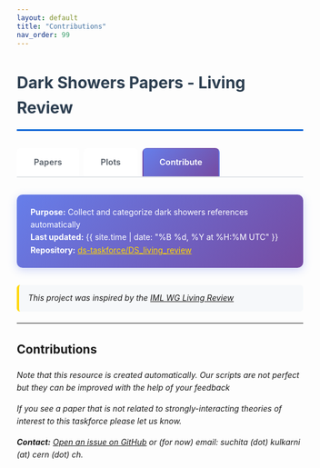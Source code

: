 ```yaml
---
layout: default
title: "Contributions"
nav_order: 99
---
```


<style>
details {
  margin: 20px 0;
  border: 1px solid #e1e4e8;
  border-radius: 6px;
  padding: 0;
}

body {
  font-family: -apple-system, BlinkMacSystemFont, "Segoe UI", Roboto, Helvetica, Arial, sans-serif;
  line-height: 1.6;
}

h1 {
  color: #2c3e50;
  border-bottom: 3px solid #0366d6;
  padding-bottom: 15px;
  margin-bottom: 20px;
}

.site-header {
  display: none;
}

.nav-tabs {
  display: flex;
  gap: 8px;
  margin: 30px 0;
  border-bottom: 2px solid #e1e4e8;
  padding-bottom: 0;
}

.nav-tab {
  padding: 12px 28px;
  font-size: 1.05em;
  font-weight: 600;
  text-decoration: none;
  color: #586069;
  border: 2px solid transparent;
  border-bottom: none;
  border-radius: 8px 8px 0 0;
  transition: all 0.3s;
  background: white;
}

.nav-tab:hover {
  background-color: #f6f8fa;
  border-color: #e1e4e8;
  color: #0366d6;
}

.nav-tab.active {
  background: linear-gradient(135deg, #667eea 0%, #764ba2 100%);
  color: white;
  border-color: transparent;
}

.tab-button {
  background: white;
  border: 2px solid #e1e4e8;
  border-bottom: none;
  padding: 12px 28px;
  font-size: 1.05em;
  font-weight: 600;
  cursor: pointer;
  margin-right: 4px;
  border-radius: 8px 8px 0 0;
  transition: all 0.3s;
}

.tab-button:hover {
  background-color: #f6f8fa;
  border-color: #0366d6;
}

.tab-button.active {
  background-color: #0366d6;
  color: white;
  border-color: #0366d6;
}

summary {
  cursor: pointer;
  font-weight: bold;
  font-size: 1.3em;
  padding: 16px;
  background-color: #f6f8fa;
  border-radius: 6px;
  user-select: none;
  list-style: none;
}

summary {
  cursor: pointer;
  font-weight: 600;
  font-size: 1.15em;
  padding: 18px 20px;
  background: linear-gradient(135deg, #667eea 0%, #764ba2 100%);
  color: white;
  border-radius: 8px;
  user-select: none;
  list-style: none;
  transition: all 0.3s;
}

summary:before {
  content: "▶ ";
  display: inline-block;
  transition: transform 0.2s;
}

details[open] summary:before {
  transform: rotate(90deg);
}

summary:hover {
  transform: translateY(-2px);
  box-shadow: 0 4px 12px rgba(102, 126, 234, 0.4);
}

details[open] summary {
  border-bottom: 2px solid #e1e4e8;
  border-radius: 6px 6px 0 0;
}

.paper-content {
  padding: 16px;
}

.paper-content ul {
  list-style: none;
  padding-left: 0;
  margin: 0;
}

.paper-content li {
  margin-bottom: 12px;
  padding: 14px 16px;
  background: white;
  border: 1px solid #e1e4e8;
  border-left: 4px solid #0366d6;
  border-radius: 6px;
  box-shadow: 0 1px 3px rgba(0,0,0,0.05);
  transition: all 0.2s;
}

.paper-content li:hover {
  box-shadow: 0 2px 8px rgba(0,0,0,0.1);
  border-left-color: #0969da;
  transform: translateX(2px);
}

img {
  max-width: 100%;
  height: auto;
  display: block;
  margin: 20px auto;
  border: 1px solid #ddd;
  border-radius: 4px;
  padding: 5px;
  background: white;
}

.stats-box {
  background: linear-gradient(135deg, #667eea 0%, #764ba2 100%);
  color: white;
  padding: 20px 24px;
  margin: 30px 0;
  border-radius: 10px;
  box-shadow: 0 4px 15px rgba(102, 126, 234, 0.3);
}

.stats-box strong {
  color: #fff;
}

.stats-box a {
  color: #ffd700;
  text-decoration: underline;
}


h2.section-header {
  margin-top: 2em;
  border-bottom: 2px solid #e1e4e8;
  padding-bottom: 10px;
}
</style>

# Dark Showers Papers - Living Review

<nav class="nav-tabs">
  <a href="{{ '/' | relative_url }}" class="nav-tab"> Papers</a>
  <a href="{{ '/plots' | relative_url }}" class="nav-tab"> Plots</a>
  <a href="{{ '/contributions' | relative_url }}" class="nav-tab active"> Contribute </a>
</nav>

<div class="stats-box">
<strong>Purpose:</strong> Collect and categorize dark showers references automatically<br>
<strong>Last updated:</strong> {{ site.time | date: "%B %d, %Y at %H:%M UTC" }}<br>
<strong>Repository:</strong> <a href="https://github.com/DS-taskforce/DS_living_review">ds-taskforce/DS_living_review</a>
</div>

<div class="attribution-box" style="background: #f6f8fa; padding: 12px 16px; margin: 20px 0; border-radius: 6px; border-left: 4px solid #ffd700;">
<em>This project was inspired by the <a href="https://iml-wg.github.io/HEPML-LivingReview/" target="_blank">IML WG Living Review</a></em>
</div>

---
## Contributions
*Note that this resource is created automatically. 
Our scripts are not perfect but they can be improved with 
the help of your feedback*

*If you see a paper that is not related to strongly-interacting theories of interest 
to this taskforce please let us know.* 

***Contact:** [Open an issue on GitHub](https://github.com/ds-wg/DS_living_review/issues) 
or (for now) email: suchita (dot) kulkarni (at) cern (dot) ch.*